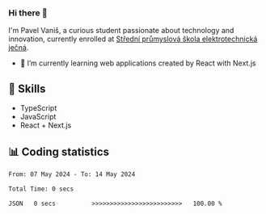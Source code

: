 ### Hi there 👋
I'm Pavel Vaniš, a curious student passionate about technology and innovation, currently enrolled at [Střední průmyslová škola elektrotechnická ječná](https://www.spsejecna.cz/).

- 🌱 I’m currently learning web applications created by React with Next.js

## 🧠 Skills
- TypeScript
- JavaScript
- React + Next.js


## 📊 Coding statistics
<!--START_SECTION:waka-->

```txt
From: 07 May 2024 - To: 14 May 2024

Total Time: 0 secs

JSON   0 secs          >>>>>>>>>>>>>>>>>>>>>>>>>   100.00 %
```

<!--END_SECTION:waka-->
